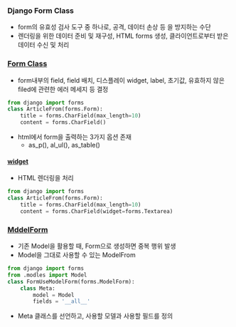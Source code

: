 ### Django Form Class
- form의 유효성 검사 도구 중 하나로, 공격, 데이터 손상 등 을 방지하는 수단
- 렌더링을 위한 데이터 준비 및 재구성, HTML forms 생성, 클라이언트로부터 받은 데이터 수신 및 처리

### [Form Class](https://docs.djangoproject.com/en/3.2/topics/forms/)
- form내부의 field, field 배치, 디스플레이 widget, label, 초기값, 유효하지 않은 filed에 관련한 에러 메세지 등 결정
```python
from django import forms
class ArticleFrom(forms.Form):
    title = forms.CharField(max_length=10)
    content = forms.CharField()
```
- html에서 form을 출력하는 3가지 옵션 존재
  - as_p(), al_ul(), as_table()
#### [widget](https://docs.djangoproject.com/en/3.2/ref/forms/widgets/)
- HTML 렌더링을 처리
```python
from django import forms
class ArticleFrom(forms.Form):
    title = forms.CharField(max_length=10)
    content = forms.CharField(widget=forms.Textarea)
```

### [MddelForm](https://docs.djangoproject.com/en/3.2/topics/forms/modelforms/)
- 기존 Model을 활용할 때, Form으로 생성하면 중복 행위 발생
- Model을 그대로 사용할 수 있는 ModelFrom
```python
from django import forms
from .modles import Model
class FormUseModelForm(forms.ModelForm):
    class Meta:
        model = Model
        fields = '__all__'
```
- Meta 클래스를 선언하고, 사용할 모델과 사용할 필드를 정의